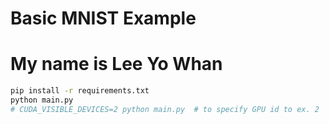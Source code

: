 # Basic MNIST Example
# My name is Lee Yo Whan
```bash
pip install -r requirements.txt
python main.py
# CUDA_VISIBLE_DEVICES=2 python main.py  # to specify GPU id to ex. 2
```
